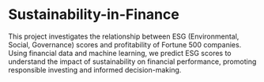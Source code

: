 # Sustainability-in-Finance
This project investigates the relationship between ESG (Environmental, Social, Governance) scores and profitability of Fortune 500 companies. Using financial data and machine learning, we predict ESG scores to understand the impact of sustainability on financial performance, promoting responsible investing and informed decision-making.
